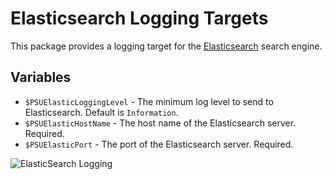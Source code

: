 # Elasticsearch Logging Targets

This package provides a logging target for the [Elasticsearch](https://www.elastic.co/products/elasticsearch) search engine.

## Variables 

- `$PSUElasticLoggingLevel` - The minimum log level to send to Elasticsearch. Default is `Information`.
- `$PSUElasticHostName` - The host name of the Elasticsearch server. Required.
- `$PSUElasticPort` - The port of the Elasticsearch server. Required.

![ElasticSearch Logging](https://raw.githubusercontent.com/ironmansoftware/scripts/main/images/Diagnostics/ElasticSearch.Logging.png)

